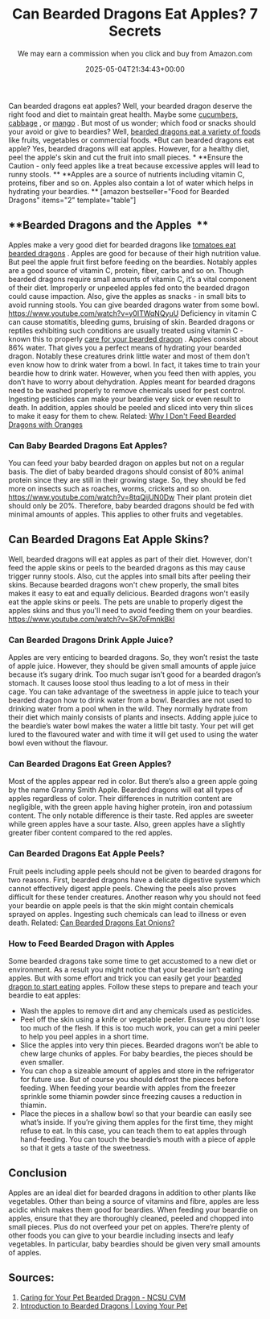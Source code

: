 ﻿---
author: We may earn a commission when you click and buy from Amazon.com
layout: post
title: Can Bearded Dragons Eat Apples? 7 Secrets
date: '2025-05-04T21:34:43+00:00'
categories:
- Guide
- Lizard
tags: []
slug: /can-bearded-dragons-eat-apples/
lastmod: 2025-05-07T12:21:26+03:00
---

Can bearded dragons eat apples? Well, your bearded dragon deserve the right food and diet to maintain great health. Maybe some
[cucumbers,](https://pestpolicy.com/can-bearded-dragons-eat-cucumbers/)
[cabbage](https://pestpolicy.com/can-bearded-dragons-eat-cabbage/)
, or
[mango](https://pestpolicy.com/can-bearded-dragons-eat-mango/)
.
But most of us wonder; which food or snacks should your avoid or give to beardies? Well,
[bearded dragons eat a variety of foods](https://pestpolicy.com/what-do-bearded-dragons-eat/)
like fruits, vegetables or commercial foods.
*But can bearded dragons eat apple? Yes, bearded dragons will eat apples. However, for a healthy diet, peel the apple's skin and cut the fruit into small pieces. *
**Ensure the Caution - only feed apples like a treat because excessive apples will lead to runny stools. **
**Apples are a source of nutrients including vitamin C, proteins, fiber and so on. Apples also contain a lot of water which helps in hydrating your beardies. **
[amazon bestseller="Food for Bearded Dragons" items="2" template="table"]
## **Bearded Dragons and the Apples  **
Apples make a very good diet for bearded dragons like
[tomatoes eat bearded dragons](https://pestpolicy.com/can-bearded-dragons-eat-tomatoes/)
. Apples are good for because of their high nutrition value. But peel the apple fruit first before feeding on the beardies.
Notably apples are a good source of vitamin C, protein, fiber, carbs and so on. Though bearded dragons require small amounts of vitamin C, it’s a vital component of their diet.
Improperly or unpeeled apples fed onto the bearded dragon could cause impaction. Also, give the apples as snacks - in small bits to avoid running stools. You can give bearded dragons water from some bowl.
https://www.youtube.com/watch?v=y0ITWqNQyuU
Deficiency in vitamin C can cause stomatitis, bleeding gums, bruising of skin. Bearded dragons or reptiles exhibiting such conditions are usually treated using vitamin C - known this to properly
[care for your bearded dragon](http://www.animalplanet.com/pets/other-pets/bearded-dragon-stats-facts/)
.
Apples consist about 86% water. That gives you a perfect means of hydrating your bearded dragon. Notably these creatures drink little water and most of them don’t even know how to drink water from a bowl. In fact, it takes time to train your beardie how to drink water. However, when you feed then with apples, you don’t have to worry about dehydration.
Apples meant for bearded dragons need to be washed properly to remove chemicals used for pest control. Ingesting pesticides can make your beardie very sick or even result to death. In addition, apples should be peeled and sliced into very thin slices to make it easy for them to chew.
Related:
[Why I Don't Feed Bearded Dragons with Oranges](https://pestpolicy.com/can-bearded-dragons-eat-oranges/)
### **Can Baby Bearded Dragons Eat Apples?**
You can feed your baby bearded dragon on apples but not on a regular basis. The diet of baby bearded dragons should consist of 80% animal protein since they are still in their growing stage.
So, they should be fed more on insects such as roaches, worms, crickets and so on.
https://www.youtube.com/watch?v=8tqQijUN0Dw
Their plant protein diet should only be 20%. Therefore, baby bearded dragons should be fed with minimal amounts of apples. This applies to other fruits and vegetables.
## Can Bearded Dragons Eat Apple Skins?
Well, bearded dragons will eat apples as part of their diet. However, don't feed the apple skins or peels to the bearded dragons as this may cause trigger runny stools.
Also, cut the apples into small bits after peeling their skins. Because bearded dragons won't chew properly, the small bites makes it easy to eat and equally delicious.
Bearded dragons won't easily eat the apple skins or peels. The pets are unable to properly digest the apples skins and thus you'll need to avoid feeding them on your beardies.
https://www.youtube.com/watch?v=SK7oFmnkBkI
### **Can Bearded Dragons Drink Apple Juice?**
Apples are very enticing to bearded dragons. So, they won’t resist the taste of apple juice. However, they should be given small amounts of apple juice because it’s sugary drink.
Too much sugar isn’t good for a bearded dragon’s stomach. It causes loose stool thus leading to a lot of mess in their cage. You can take advantage of the sweetness in apple juice to teach your bearded dragon how to drink water from a bowl.
Beardies are not used to drinking water from a pool when in the wild. They normally hydrate from their diet which mainly consists of plants and insects.
Adding apple juice to the beardie’s water bowl makes the water a little bit tasty. Your pet will get lured to the flavoured water and with time it will get used to using the water bowl even without the flavour.
### **Can Bearded Dragons Eat Green Apples?**
Most of the apples appear red in color. But there’s also a green apple going by the name Granny Smith Apple. Bearded dragons will eat all types of apples regardless of color.
Their differences in nutrition content are negligible, with the green apple having higher protein, iron and potassium content.
The only notable difference is their taste. Red apples are sweeter while green apples have a sour taste. Also, green apples have a slightly greater fiber content compared to the red apples.
### **Can Bearded Dragons Eat Apple Peels?**
Fruit peels including apple peels should not be given to bearded dragons for two reasons. First, bearded dragons have a delicate digestive system which cannot effectively digest apple peels. Chewing the peels also proves difficult for these tender creatures.
Another reason why you should not feed your beardie on apple peels is that the skin might contain chemicals sprayed on apples. Ingesting such chemicals can lead to illness or even death.
Related:
[Can Bearded Dragons Eat Onions?](https://pestpolicy.com/can-bearded-dragons-eat-onions/)
### **How to Feed Bearded Dragon with Apples**
Some bearded dragons take some time to get accustomed to a new diet or environment. As a result you might notice that your beardie isn’t eating apples.
But with some effort and trick you can easily get your
[bearded dragon to start eating](https://pestpolicy.com/can-bearded-dragons-eat-mango/)
apples. Follow these steps to prepare and teach your beardie to eat apples:
- Wash the apples to remove dirt and any chemicals used as pesticides.
- Peel off the skin using a knife or vegetable peeler. Ensure you don’t lose too much of the flesh. If this is too much work, you can get a mini peeler to help you peel apples in a short time.
- Slice the apples into very thin pieces. Bearded dragons won’t be able to chew large chunks of apples. For baby beardies, the pieces should be even smaller.
- You can chop a sizeable amount of apples and store in the refrigerator for future use. But of course you should defrost the pieces before feeding. When feeding your beardie with apples from the freezer sprinkle some thiamin powder since freezing causes a reduction in thiamin.
- Place the pieces in a shallow bowl so that your beardie can easily see what’s inside.
If you’re giving them apples for the first time, they might refuse to eat. In this case, you can teach them to eat apples through hand-feeding. You can touch the beardie’s mouth with a piece of apple so that it gets a taste of the sweetness.
## **Conclusion**
Apples are an ideal diet for bearded dragons in addition to other plants like vegetables. Other than being a source of vitamins and fibre, apples are less acidic which makes them good for beardies.
When feeding your beardie on apples, ensure that they are thoroughly cleaned, peeled and chopped into small pieces. Plus do not overfeed your pet on apples.
There’re plenty of other foods you can give to your beardie including insects and leafy vegetables. In particular, baby beardies should be given very small amounts of apples.
## Sources:
1. [Caring for Your Pet Bearded Dragon - NCSU CVM](https://cvm.ncsu.edu/documents/caring-for-your-bearded-dragon/)
2. [Introduction to Bearded Dragons | Loving Your Pet](https://www.lovingyourpet.co.uk/bearded-dragons/introduction-to-bearded-dragons.php)